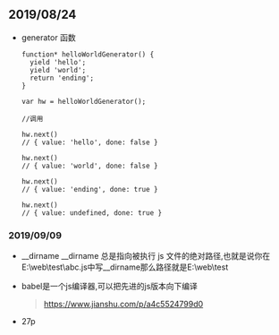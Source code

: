 ## 2019/08/24
+ generator 函数

	~~~
	function* helloWorldGenerator() {
	  yield 'hello';
	  yield 'world';
	  return 'ending';
	}

	var hw = helloWorldGenerator();

	//调用

	hw.next()
	// { value: 'hello', done: false }

	hw.next()
	// { value: 'world', done: false }

	hw.next()
	// { value: 'ending', done: true }

	hw.next()
	// { value: undefined, done: true }
	~~~
### 2019/09/09
+ \_\_dirname
__dirname 总是指向被执行 js 文件的绝对路径,也就是说你在E:\web\test\abc.js中写__dirname那么路径就是E:\web\test

+ babel是一个js编译器,可以把先进的js版本向下编译
	> https://www.jianshu.com/p/a4c5524799d0
+ 27p